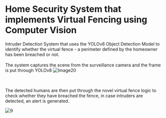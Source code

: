 # Home Security System that implements Virtual Fencing using Computer Vision

Intruder Detection System that uses the YOLOv8 Object Detection Model to identify whether the virtual fence - a perimeter defined by the homeowner has been breached or not.
<br><br>
The system captures the scene from the surveillance camera and the frame is put through YOLOv8
![Image20](https://github.com/spartny/virtual-fencing-system/assets/105193713/18e37dc6-907a-48f8-85ae-3741361ac021)

<br><br>
The detected humans are then put through the novel virtual fence logic to check whether they have breached the fence, in case intruders are detected, an alert is generated.

![9](https://github.com/spartny/virtual-fencing-system/assets/105193713/f4a0667a-1d37-4a86-b95d-4b244d3f1699)



